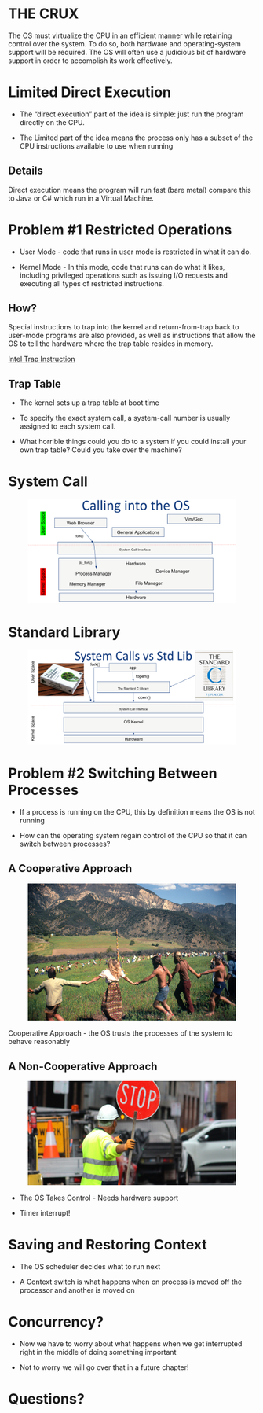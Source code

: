 # THE CRUX

The OS must virtualize the CPU in an efficient manner while retaining
control over the system. To do so, both hardware and operating-system
support will be required. The OS will often use a judicious bit of
hardware support in order to accomplish its work effectively.

# Limited Direct Execution

-   The “direct execution” part of the idea is simple: just run the
    program directly on the CPU.

-   The Limited part of the idea means the process only has a subset of
    the CPU instructions available to use when running

## Details

Direct execution means the program will run fast (bare metal) compare
this to Java or C# which run in a Virtual Machine.

# Problem \#1 Restricted Operations

-   User Mode - code that runs in user mode is restricted in what it can
    do.

-   Kernel Mode - In this mode, code that runs can do what it likes,
    including privileged operations such as issuing I/O requests and
    executing all types of restricted instructions.

## How?

Special instructions to trap into the kernel and return-from-trap back
to user-mode programs are also provided, as well as instructions that
allow the OS to tell the hardware where the trap table resides in
memory.

[Intel Trap
Instruction](https://www.intel.com/content/www/us/en/docs/programmable/683620/current/trap-instruction.html)

## Trap Table

-   The kernel sets up a trap table at boot time

-   To specify the exact system call, a system-call number is usually
    assigned to each system call.

-   What horrible things could you do to a system if you could install
    your own trap table? Could you take over the machine?

# System Call

<figure>
<img src="images/system-call.png" alt="system call" />
</figure>

# Standard Library

<figure>
<img src="images/c-standard-lib.png" alt="c standard lib" />
</figure>

# Problem \#2 Switching Between Processes

-   If a process is running on the CPU, this by definition means the OS
    is not running

-   How can the operating system regain control of the CPU so that it
    can switch between processes?

## A Cooperative Approach

<figure>
<img src="images/cooperative-approach.jpeg"
alt="Some hippies in a circle" />
</figure>

Cooperative Approach - the OS trusts the processes of the system to
behave reasonably

## A Non-Cooperative Approach

<figure>
<img src="images/take-control.jpeg" alt="Take control" />
</figure>

-   The OS Takes Control - Needs hardware support

-   Timer interrupt!

# Saving and Restoring Context

-   The OS scheduler decides what to run next

-   A Context switch is what happens when on process is moved off the
    processor and another is moved on

# Concurrency?

-   Now we have to worry about what happens when we get interrupted
    right in the middle of doing something important

-   Not to worry we will go over that in a future chapter!

# Questions?
